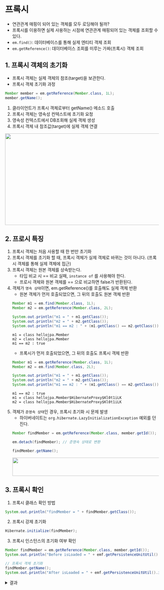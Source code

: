 # 프록시
* 연관관계 매핑이 되어 있는 객체를 모두 로딩해야 될까?
* 프록시를 이용하면 실제 사용하는 시점에 연관관계 매핑되어 있는 객체를 조회할 수 있다.
* `em.find()`: 데이터베이스를 통해 실제 엔티티 객체 조회
* `em.getReference()`: 데이터베이스 조회를 미루는 가짜(프록시) 객체 조회

## 1. 프록시 객체의 초기화
* 프록시 객체는 실제 객체의 참조(target)을 보관한다.
* 프록시 객체 초기화 과정
```java
Member member = em.getReference(Member.class, 1L);
member.getName();
```
1. 클라이언트가 프록시 객체로부터 getName() 메소드 호출
2. 프록시 객체는 영속성 컨텍스트에 초기화 요청
3. 영속성 컨텍스트에서 DB조회해 실제 객체 생성
4. 프록시 객체 내 참조값(target)에 실제 객체 연결

<img src="https://user-images.githubusercontent.com/50009240/214908150-e39664a8-e744-47f1-85b2-05f122d13fde.png" width="530" height="300">

## 2. 프로시 특징
1. 프록시 객체는 처음 사용할 때 한 번만 초기화
2. 프록시 객체를 초기화 할 때, 프록시 객체가 실제 객체로 바뀌는 것이 아니다. (프록시 객체를 통해 실제 객체에 접근)
4. 프록시 객체는 원본 객체를 상속받는다.
    * 타입 비교 시 == 비교 실패, `instance of` 를 사용해야 한다.
    * 프로시 객체와 원본 객체를 == 으로 비교하면 false가 반환된다.
5. 객체가 `영속 상태`이면, em.getReference()를 호출해도 실제 객체 반환
    * 원본 객체가 먼저 호출되었으면, 그 뒤의 호출도 원본 객체 반환
    ```java
    Member m1 = em.find(Member.class, 1L);
    Member m2 = em.getReference(Member.class, 2L);

    System.out.println("m1 = " + m1.getClass());
    System.out.println("m2 = " + m2.getClass());
    System.out.println("m1 == m2 : " + (m1.getClass() == m2.getClass()));

    ```
    ```
    m1 = class hellojpa.Member
    m2 = class hellojpa.Member
    m1 == m2 : true
    ```
    * 프록시가 먼저 호출되었으면, 그 뒤의 호출도 프록시 객체 반환
    ```java
    Member m1 = em.getReference(Member.class, 1L);
    Member m2 = em.find(Member.class, 2L);

    System.out.println("m1 = " + m1.getClass());
    System.out.println("m2 = " + m2.getClass());
    System.out.println("m1 == m2 : " + (m1.getClass() == m2.getClass()));
    ```
    ```
    m1 == m2 : true
    m1 = class hellojpa.Member$HibernateProxy$Kl0t1iLK
    m2 = class hellojpa.Member$HibernateProxy$Kl0t1iLK
    ```
6. 객체가 `준영속 상태`인 경우, 프록시 초기화 시 문제 발생
    * 하이버네이트는 `org.hibernate.LazyInitializationException` 예외를 던진다.
    ```java
    Member findMember = em.getReference(Member.class, member.getId());

    em.detach(findMember); // 준영속 상태로 변환

    findMember.getName();
    ```
    <img src="https://user-images.githubusercontent.com/50009240/214890737-7ba2d5d1-56a2-4172-966c-213351618d39.png" width="850" height="60">

## 3. 프록시 확인
1. 프록시 클래스 확인 방법
```java
System.out.println("findMember = " + findMember.getClass());
```
2. 프록시 강제 초기화
```java
Hibernate.initialize(findMember);
```
3. 프록시 인스턴스의 초기화 여부 확인
```java
Member findMember = em.getReference(Member.class, member.getId());
System.out.println("Before isLoaded = " + emf.getPersistenceUnitUtil().isLoaded(findMember));

// 프록시 객체 초기화
findMember.getName();
System.out.println("After isLoaded = " + emf.getPersistenceUnitUtil().isLoaded(findMember));
```
<details>
<summary>결과</summary>
<div markdown="1">

```
<!-- 초기화 전 -->
Before isLoaded = false

<!-- 프록시 객체 초기화 -->
Hibernate: 
    select
        member0_.id as id1_4_0_,
        member0_.locker_id as locker_i3_4_0_,
        member0_.name as name2_4_0_,
        member0_.team_id as team_id4_4_0_,
        locker1_.id as id1_3_1_,
        locker1_.name as name2_3_1_,
        team2_.id as id1_8_2_,
        team2_.name as name2_8_2_ 
    from
        member member0_ 
    left outer join
        locker locker1_ 
            on member0_.locker_id=locker1_.id 
    left outer join
        team team2_ 
            on member0_.team_id=team2_.id 
    where
        member0_.id=?

<!-- 초기화 후 -->
After isLoaded = true
```

</div>
</details>
